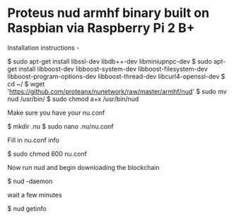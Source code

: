 # Proteus nud armhf binary built on Raspbian via Raspberry Pi 2 B+ 

Installation instructions -

$ sudo apt-get install libssl-dev libdb++-dev libminiupnpc-dev
$ sudo apt-get install libboost-dev libboost-system-dev libboost-filesystem-dev libboost-program-options-dev libboost-thread-dev libcurl4-openssl-dev
$ cd ~/
$ wget 'https://github.com/proteanx/nunetwork/raw/master/armhf/nud'
$ sudo mv nud /usr/bin/
$ sudo chmod a+x /usr/bin/nud

Make sure you have your nu.conf 

$ mkdir .nu
$ sudo nano .nu/nu.conf

Fill in nu.conf info

$ sudo chmod 600 nu.conf

Now run nud and begin downloading the blockchain

$ nud -daemon

wait a few minutes

$ nud getinfo




